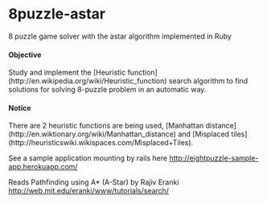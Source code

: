 8puzzle-astar
=============

8 puzzle game solver with the astar algorithm implemented in Ruby

<h4>Objective</h4>
Study and implement the [Heuristic function](http://en.wikipedia.org/wiki/Heuristic_function) search algorithm to find solutions for solving 8-puzzle problem in an automatic way.


<h4>Notice</h4>
There are 2 heuristic functions are being used, [Manhattan distance](http://en.wiktionary.org/wiki/Manhattan_distance) and [Misplaced tiles](http://heuristicswiki.wikispaces.com/Misplaced+Tiles).

See a sample application mounting by rails here http://eightpuzzle-sample-app.herokuapp.com/


Reads Pathfinding using A* (A-Star) by Rajiv Eranki http://web.mit.edu/eranki/www/tutorials/search/
